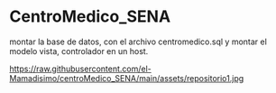 # CentroMedico_SENA



montar la base de datos, con el archivo centromedico.sql y montar el modelo vista, controlador en un host.



https://raw.githubusercontent.com/el-Mamadisimo/centroMedico_SENA/main/assets/repositorio1.jpg
